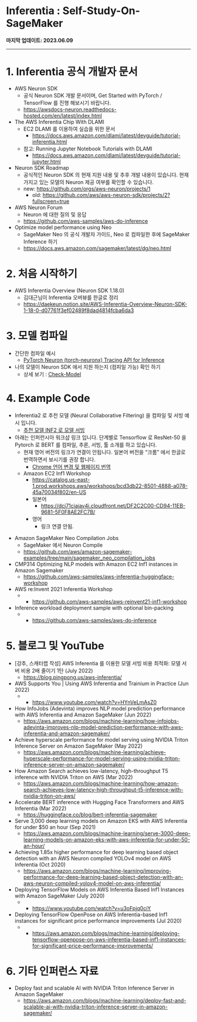 # Inferentia : Self-Study-On-SageMaker

**마지막 업데이트: 2023.06.09**


---

# 1. Inferentia 공식 개발자 문서

* AWS Neuron SDK
    * 공식 Neuron SDK 개발 문서이며, Get Started with PyTorch / TensorFlow 를 진행 해보시기 바랍니다.
    * https://awsdocs-neuron.readthedocs-hosted.com/en/latest/index.html
* The AWS Inferentia Chip With DLAMI
    * EC2 DLAMI 를 이용하여 실습을 위한 문서 
        * https://docs.aws.amazon.com/dlami/latest/devguide/tutorial-inferentia.html
    * 참고: Running Jupyter Notebook Tutorials with DLAMI
        * https://docs.aws.amazon.com/dlami/latest/devguide/tutorial-jupyter.html    
* Neuron SDK Roadmap
    * 공식적인 Neuron SDK 의 현재 지원 내용 및 추후 개발 내용이 있습니다. 현재 가지고 있는 모델의 Neuron 제공 여부를 확인할 수 있습니다.
    * new: https://github.com/orgs/aws-neuron/projects/1
        - old: https://github.com/aws/aws-neuron-sdk/projects/2?fullscreen=true
* AWS Neuron Forum
    * Neuron 에 대한 질의 및 응답
    * https://github.com/aws-samples/aws-do-inference
* Optimize model performance using Neo
    * SageMaker Neo 의 공식 개발자 가이드, Neo  로 컴파일한 후에 SageMaker Inference 하기
    * https://docs.aws.amazon.com/sagemaker/latest/dg/neo.html

# 2. 처음 시작하기 

- AWS Inferentia Overview (Neuron SDK 1.18.0)
    * 김대근님이 Inferentia 오버뷰를 한글로 정리
    * https://daekeun.notion.site/AWS-Inferentia-Overview-Neuron-SDK-1-18-0-d07761f3ef02489f8dad4814fcba6da3
    
   
# 3. 모델 컴파일
- 간단한 컴파일 예시 
    - [PyTorch Neuron (torch-neuronx) Tracing API for Inference](https://github.com/aws-samples/aws-ai-ml-workshop-kr/tree/master/sagemaker/recommendation/Neural-Collaborative-Filtering-On-SageMaker/2_Trn1_Inf2)
- 나의 모델이 Neuron SDK 에서 지원 하는지 (컴피일 가능) 확인 하기
    - 상세 보기 : [Check-Model](README-CheckModel.md)

# 4. Example Code


* Inferentia2 로 추천 모델 (Neural Collaborative Filtering) 을 컴파일 및 서빙 예시 입니다.
    - [추천 모델 INF2 로 모델 서빙](https://github.com/aws-samples/aws-ai-ml-workshop-kr/tree/master/sagemaker/recommendation/Neural-Collaborative-Filtering-On-SageMaker/2_Trn1_Inf2)
* 아래는 인퍼런시아 워크샵 링크 입니다.  단계별로 Tensorflow 로 ResNet-50  을 Pytorch 로 BERT 를 컴파일, 추론, 서빙, 툴 소개를 하고 있습니다.
    * 현재 영어 버전의 링크가 연결이 안됩니다. 일본어 버전을 “크롬” 에서 한글로 번역하면서 보시기를 권장 합니다. 
        * [Chrome 언어 변경 및 웹페이지 번역](https://support.google.com/chrome/answer/173424?hl=ko&co=GENIE.Platform%3DDesktop)
    * Amazon EC2 Inf1 Workshop
        * https://catalog.us-east-1.prod.workshops.aws/workshops/bcd3db22-8501-4888-a078-45a70034f802/en-US
        * 일본어
            * https://dcj71ciaiav4i.cloudfront.net/DF2C2C00-CD94-11EB-9681-5F0F8AE2FC7B/
        * 영어
            * 링크 연결 안됨.

- Amazon SageMaker Neo Compilation Jobs
    * SageMaker 에서 Neuron Compile
    * https://github.com/aws/amazon-sagemaker-examples/tree/main/sagemaker_neo_compilation_jobs
- CMP314 Optimizing NLP models with Amazon EC2 Inf1 instances in Amazon Sagemaker
    - https://github.com/aws-samples/aws-inferentia-huggingface-workshop
- AWS re:Invent 2021 Inferentia Workshop
    - * https://github.com/aws-samples/aws-reinvent21-inf1-workshop
- Inference workload deployment sample with optional bin-packing
    - * https://github.com/aws-samples/aws-do-inference



# 5. 블로그 및  YouTube

- [강추, 스캐터랩 작성] AWS Inferentia 를 이용한 모델 서빙 비용 최적화: 모델 서버 비용 2배 줄이기 1탄 (July 2022)
    * https://blog.pingpong.us/aws-inferentia/
- AWS Supports You | Using AWS Inferentia and Trainium in Practice (Jun 2022)
    - * https://www.youtube.com/watch?v=HYnVeLmAsZ0
- How InfoJobs (Adevinta) improves NLP model prediction performance with AWS Inferentia and Amazon SageMaker (Jun 2022)
    * https://aws.amazon.com/blogs/machine-learning/how-infojobs-adevinta-improves-nlp-model-prediction-performance-with-aws-inferentia-and-amazon-sagemaker/
- Achieve hyperscale performance for model serving using NVIDIA Triton Inference Server on Amazon SageMaker (May 2022)
    * https://aws.amazon.com/blogs/machine-learning/achieve-hyperscale-performance-for-model-serving-using-nvidia-triton-inference-server-on-amazon-sagemaker/
- How Amazon Search achieves low-latency, high-throughput T5 inference with NVIDIA Triton on AWS (Mar 2022)
    * https://aws.amazon.com/blogs/machine-learning/how-amazon-search-achieves-low-latency-high-throughput-t5-inference-with-nvidia-triton-on-aws/
- Accelerate BERT inference with Hugging Face Transformers and AWS Inferentia (Mar 2022)
    * https://huggingface.co/blog/bert-inferentia-sagemaker
- Serve 3,000 deep learning models on Amazon EKS with AWS Inferentia for under $50 an hour (Sep 2021)
    * https://aws.amazon.com/blogs/machine-learning/serve-3000-deep-learning-models-on-amazon-eks-with-aws-inferentia-for-under-50-an-hour/
- Achieving 1.85x higher performance for deep learning based object detection with an AWS Neuron compiled YOLOv4 model on AWS Inferentia (Oct 2020)
    * https://aws.amazon.com/blogs/machine-learning/improving-performance-for-deep-learning-based-object-detection-with-an-aws-neuron-compiled-yolov4-model-on-aws-inferentia/
- Deploying TensorFlow Models on AWS Inferentia Based Inf1 Instances with Amazon SageMaker (July 2020)
    - * https://www.youtube.com/watch?v=u3oFpjq0ciY
- Deploying TensorFlow OpenPose on AWS Inferentia-based Inf1 instances for significant price performance improvements (Jul 2020)
    - * https://aws.amazon.com/blogs/machine-learning/deploying-tensorflow-openpose-on-aws-inferentia-based-inf1-instances-for-significant-price-performance-improvements/


# 6. 기타 인퍼런스 자료
- Deploy fast and scalable AI with NVIDIA Triton Inference Server in Amazon SageMaker
    - https://aws.amazon.com/blogs/machine-learning/deploy-fast-and-scalable-ai-with-nvidia-triton-inference-server-in-amazon-sagemaker/

